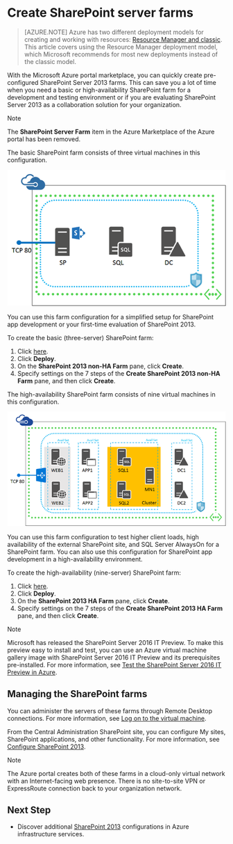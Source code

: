 <properties
    pageTitle="Create SharePoint server farms | Microsoft Azure"
    description="Quickly create a new basic or highly-available SharePoint Server 2013 farm with the Azure portal marketplace."
    services="virtual-machines"
    documentationCenter=""
    authors="JoeDavies-MSFT"
    manager="timlt"
    editor=""
    tags="azure-resource-manager"/>

<tags
    ms.service="virtual-machines"
    ms.workload="infrastructure-services"
    ms.tgt_pltfrm="Windows"
    ms.devlang="na"
    ms.topic="article"
    ms.date="01/21/2016"
    ms.author="josephd"/>

# Create SharePoint server farms
> [AZURE.NOTE] Azure has two different deployment models for creating and working with resources:  [Resource Manager and classic](../resource-manager-deployment-model.md).  This article covers using the Resource Manager deployment model, which Microsoft recommends for most new deployments instead of the classic model.

With the Microsoft Azure portal marketplace, you can quickly create pre-configured SharePoint Server 2013 farms. This can save you a lot of time when you need a basic or high-availability SharePoint farm for a development and testing environment or if you are evaluating SharePoint Server 2013 as a collaboration solution for your organization.

> [!NOTE]
> The **SharePoint Server Farm** item in the Azure Marketplace of the Azure portal has been removed.
> 
> 
The basic SharePoint farm consists of three virtual machines in this configuration.

![sharepointfarm](./media/virtual-machines-sharepoint-farm-azure-preview/Non-HAFarm.png)

You can use this farm configuration for a simplified setup for SharePoint app development or your first-time evaluation of SharePoint 2013.

To create the basic (three-server) SharePoint farm:

1. Click [here](https://azure.microsoft.com/marketplace/partners/sharepoint2013/sharepoint2013farmsharepoint2013-nonha/).
2. Click **Deploy**.
3. On the **SharePoint 2013 non-HA Farm** pane, click **Create**.
4. Specify settings on the 7 steps of the **Create SharePoint 2013 non-HA Farm** pane, and then click **Create**.

The high-availability SharePoint farm consists of nine virtual machines in this configuration.

![sharepointfarm](./media/virtual-machines-sharepoint-farm-azure-preview/HAFarm.png)

You can use this farm configuration to test higher client loads, high availability of the external SharePoint site, and SQL Server AlwaysOn for a SharePoint farm. You can also use this configuration for SharePoint app development in a high-availability environment.

To create the high-availability (nine-server) SharePoint farm:

1. Click [here](https://azure.microsoft.com/marketplace/partners/sharepoint2013/sharepoint2013farmsharepoint2013-ha/).
2. Click **Deploy**.
3. On the **SharePoint 2013 HA Farm** pane, click **Create**.
4. Specify settings on the 7 steps of the **Create SharePoint 2013 HA Farm** pane, and then click **Create**.

> [!NOTE]
> Microsoft has released the SharePoint Server 2016 IT Preview. To make this preview easy to install and test, you can use an Azure virtual machine gallery image with SharePoint Server 2016 IT Preview and its prerequisites pre-installed. For more information, see [Test the SharePoint Server 2016 IT Preview in Azure](https://azure.microsoft.com/blog/test-sharepoint-server-2016-it-preview-4/).
> 
> 
## Managing the SharePoint farms
You can administer the servers of these farms through Remote Desktop connections. For more information, see [Log on to the virtual machine](virtual-machines-windows-tutorial.md#log-on-to-the-virtual-machine).

From the Central Administration SharePoint site, you can configure My sites, SharePoint applications, and other functionality. For more information, see [Configure SharePoint 2013](http://technet.microsoft.com/library/ee836142.aspx).

> [!NOTE]
> The Azure portal creates both of these farms in a cloud-only virtual network with an Internet-facing web presence. There is no site-to-site VPN or ExpressRoute connection back to your organization network.
> 
> 
## Next Step
* Discover additional [SharePoint 2013](https://technet.microsoft.com/library/dn635309.aspx) configurations in Azure infrastructure services.

